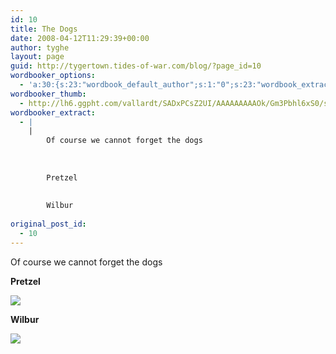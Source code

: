 ```yaml
---
id: 10
title: The Dogs
date: 2008-04-12T11:29:39+00:00
author: tyghe
layout: page
guid: http://tygertown.tides-of-war.com/blog/?page_id=10
wordbooker_options:
  - 'a:30:{s:23:"wordbook_default_author";s:1:"0";s:23:"wordbook_extract_length";s:3:"256";s:26:"wordbooker_publish_default";s:2:"on";s:24:"wordbook_publish_no_user";s:2:"on";s:25:"wordbooker_like_share_too";s:2:"on";s:27:"wordbooker_like_button_show";s:2:"on";s:21:"wordbooker_like_width";s:3:"250";s:27:"wordbooker_like_button_page";s:2:"on";s:27:"wordbooker_like_button_post";s:2:"on";s:28:"wordbooker_share_button_post";s:2:"on";s:25:"wordbook_fbshare_location";s:6:"bottom";s:24:"wordbook_fblike_location";s:6:"bottom";s:22:"wordbook_fblike_action";s:4:"like";s:27:"wordbook_fblike_colorscheme";s:4:"dark";s:20:"wordbook_fblike_font";s:5:"arial";s:22:"wordbook_fblike_button";s:12:"button_count";s:21:"wordbook_fblike_faces";s:5:"false";s:20:"wordbook_fblike_send";s:5:"false";s:18:"wordbook_attribute";s:31:"Posted a new post on their blog";s:29:"wordbook_republish_time_frame";s:2:"10";s:28:"wordbook_republish_time_obey";s:2:"on";s:29:"wordbooker_status_update_text";s:35:": New blog post :  %title% - %link%";s:19:"wordbook_actionlink";s:3:"300";s:32:"wordbook_description_meta_length";s:3:"350";s:20:"wordbook_comment_get";s:2:"on";s:24:"wordbook_comment_approve";s:2:"on";s:21:"wordbook_comment_push";s:2:"on";s:18:"wordbook_page_post";s:4:"-100";s:18:"wordbook_orandpage";s:1:"2";s:24:"wordbooker_comment_email";s:18:"vallardt@gmail.com";}'
wordbooker_thumb:
  - http://lh6.ggpht.com/vallardt/SADxPCsZ2UI/AAAAAAAAAOk/Gm3Pbhl6xS0/s400/IMGP0196.jpg
wordbooker_extract:
  - |
    |
        Of course we cannot forget the dogs
        
        
        
        Pretzel
        
        
        Wilbur
        
original_post_id:
  - 10
---
```

Of course we cannot forget the dogs

**Pretzel**
  
[![](http://lh6.ggpht.com/vallardt/SADxPCsZ2UI/AAAAAAAAAOk/Gm3Pbhl6xS0/s400/IMGP0196.jpg)](http://picasaweb.google.com/vallardt/TheDogs/photo#5188412011454257474)

**Wilbur**
  
[![](http://lh5.ggpht.com/vallardt/SH02aVLy6nI/AAAAAAAAAnk/pgAD5VRjvrU/s400/IMGP5724.jpg)](http://picasaweb.google.com/vallardt/TheDogs/photo#5223390968810760818)